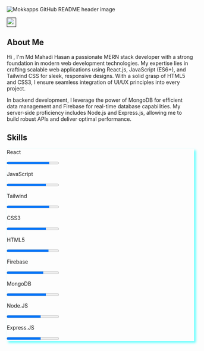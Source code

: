 <img src="https://i.ibb.co/PtGXvhp/stock-vector-programming-web-banner-best-programming-languages-technology-process-of-software-develo.jpg" alt="Mokkapps GitHub README header image">
<p><a href=""><img src="https://img.shields.io/badge/linkedin-%230077B5.svg?&style=for-the-badge&logo=linkedin&logoColor=white" height=25></a></p>


<h2>About Me</h2>
<p>
<p> <span className='lg:text-3xl text-xl font-bold'>Hi , I'm Md Mahadi Hasan</span> a passionate MERN stack developer with a strong foundation in modern web development technologies. My expertise lies in crafting scalable web applications using React.js, JavaScript (ES6+), and Tailwind CSS for sleek, responsive designs. With a solid grasp of HTML5 and CSS3, I ensure seamless integration of UI/UX principles into every project.</p>  
</p>
<p className='mt-4'> In backend development, I leverage the power of MongoDB for efficient data management and Firebase for real-time database capabilities. My server-side proficiency includes Node.js and Express.js, allowing me to build robust APIs and deliver optimal performance.</p>

<h2>Skills</h2>
<div style="box-shadow: 4px 4px 6px rgba(0, 255, 255, 0.7);" class="lg:grid md:grid lg:grid-cols-3 md:grid-cols-2 gap-8 px-10 py-5">
    <div>
        <div class="flex justify-between font-bold w-56">
            <p>React</p>
        </div>
        <progress class="progress progress-success w-56" value="82" max="100"></progress>
    </div>
    <div>
        <div class="flex justify-between font-bold w-56">
            <p>JavaScript</p>
        </div>
        <progress class="progress progress-success w-56" value="75" max="100"></progress>
    </div>
    <div>
        <div class="flex justify-between font-bold w-56">
            <p>Tailwind</p>
        </div>
        <progress class="progress progress-success w-56" value="82" max="100"></progress>
    </div>
    <div>
        <div class="flex justify-between font-bold w-56">
            <p>CSS3</p>
        </div>
        <progress class="progress progress-success w-56" value="75" max="100"></progress>
    </div>
    <div>
        <div class="flex justify-between font-bold w-56">
            <p>HTML5</p>
        </div>
        <progress class="progress progress-success w-56" value="80" max="100"></progress>
    </div>
    <div>
        <div class="flex justify-between font-bold w-56">
            <p>Firebase</p>
        </div>
        <progress class="progress progress-success w-56" value="70" max="100"></progress>
    </div>
    <div>
        <div class="flex justify-between font-bold w-56">
            <p>MongoDB</p>
        </div>
        <progress class="progress progress-success w-56" value="75" max="100"></progress>
    </div>
    <div>
        <div class="flex justify-between font-bold w-56">
            <p>Node.JS</p>
        </div>
        <progress class="progress progress-success w-56" value="65" max="100"></progress>
    </div>
    <div>
        <div class="flex justify-between font-bold w-56">
            <p>Express.JS</p>
        </div>
        <progress class="progress progress-success w-56" value="65" max="100"></progress>
    </div>
</div>


